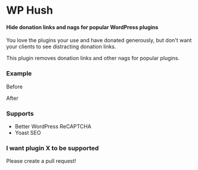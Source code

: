 # WP Hush
#### Hide donation links and nags for popular WordPress plugins

You love the plugins your use and have donated generously, but don't want your clients to see distracting donation links.

This plugin removes donation links and other nags for popular plugins.

### Example

Before


After


### Supports

* Better WordPress ReCAPTCHA 
* Yoast SEO

### I want plugin X to be supported

Please create a pull request!